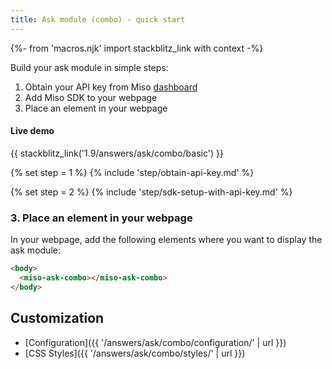 ```yaml
---
title: Ask module (combo) - quick start
---
```


{%- from 'macros.njk' import stackblitz_link with context -%}

Build your ask module in simple steps:

1. Obtain your API key from Miso [dashboard](https://dojo.askmiso.com/)
2. Add Miso SDK to your webpage
3. Place an element in your webpage

#### Live demo

{{ stackblitz_link('1.9/answers/ask/combo/basic') }}

{% set step = 1 %}
{% include 'step/obtain-api-key.md' %}

{% set step = 2 %}
{% include 'step/sdk-setup-with-api-key.md' %}

### 3. Place an element in your webpage

In your webpage, add the following elements where you want to display the ask module:

```html
<body>
  <miso-ask-combo></miso-ask-combo>
</body>
```

## Customization

* [Configuration]({{ '/answers/ask/combo/configuration/' | url }})
* [CSS Styles]({{ '/answers/ask/combo/styles/' | url }})
